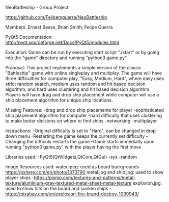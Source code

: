 NeoBattleship - Group Project

https://github.com/Felipemguerra/NeoBattleship

Members: Ernest Besse, Brian Smith, Felipe Guerra

PyQt5 Documentation: http://pyqt.sourceforge.net/Docs/PyQt5/modules.html

Execution: Game can be run by executing start script "./start" 
	   or by going into the "game" directory and running 
	   "python3 game.py"

Proposal:
	This project implements a simple version of the classic "Battleship" game 
	with online singleplay and multiplay.  The game will have three difficulties 
	for computer play, "Easy, Medium, Hard", where easy uses strict random 
	search, medium uses random and hit based decision algorithm, and hard uses 
	clustering and hit based decision algorithm.  Players will have drag and 
	drop ship placement while computer will use a ship placement algorithm 
	for unique ship locations.
	
Missing Features:
	-drag and drop ship placements for player
	-sophisticated ship placement algorithm for computer
	-hard difficulty that uses clustering to make better dicisions on where to find ships
	-networking
	-multiplayer

Instructions:
	-Original difficulty is set to "Hard", can be changed in drop down
	 menu
	-Restarting the game keeps the currently set difficulty
	-Changing the difficuly restarts the game
	-Game starts immediatly upon running "python3 game.py" with the player having the
	 first move

Libraries used:
	-PyQt5(QtWidgets,QtCore,QtGui)
	-sys
	-random

Image Resources used:
	water.jpeg: used as board backgrounds
		-https://pxhere.com/en/photo/1373790
	metal.jpg and ship.jpg: used to show player ships
		-https://pixnio.com/textures-and-patterns/metal-texture/aluminium-gray-textured-metal-sheet-metal-texture
	explosion.jpg: used to show hits on the board and sunken ships
		-https://pixabay.com/en/explosion-fire-brand-destroy-1039943/




